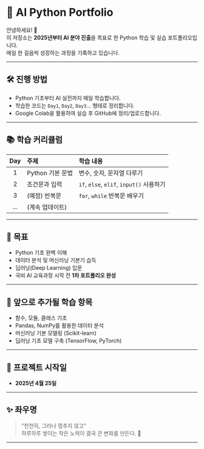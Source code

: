 # 🧠 AI Python Portfolio

안녕하세요! 👋  
이 저장소는 **2025년부터 AI 분야 진출**을 목표로 한 Python 학습 및 실습 포트폴리오입니다.  
매일 한 걸음씩 성장하는 과정을 기록하고 있습니다.

---

## 🛠️ 진행 방법
- Python 기초부터 AI 실전까지 매일 학습합니다.
- 학습한 코드는 `Day1`, `Day2`, `Day3`... 형태로 정리합니다.
- Google Colab을 활용하여 실습 후 GitHub에 정리/업로드합니다.

---

## 📚 학습 커리큘럼

| Day | 주제 | 학습 내용 |
|:---:|:----|:---------|
| 1 | Python 기본 문법 | 변수, 숫자, 문자열 다루기 |
| 2 | 조건문과 입력 | `if`, `else`, `elif`, `input()` 사용하기 |
| 3 | (예정) 반복문 | `for`, `while` 반복문 배우기 |
| ... | (계속 업데이트) | |

---

## 🎯 목표
- Python 기초 완벽 이해
- 데이터 분석 및 머신러닝 기본기 습득
- 딥러닝(Deep Learning) 입문
- 국비 AI 교육과정 시작 전 **1차 포트폴리오 완성**

---

## 🚀 앞으로 추가될 학습 항목
- 함수, 모듈, 클래스 기초
- Pandas, NumPy를 활용한 데이터 분석
- 머신러닝 기본 모델링 (Scikit-learn)
- 딥러닝 기초 모델 구축 (TensorFlow, PyTorch)

---

## 📅 프로젝트 시작일
- **2025년 4월 25일**

---

## ✨ 좌우명
> "천천히, 그러나 멈추지 않고"  
> 하루하루 쌓이는 작은 노력이 결국 큰 변화를 만든다. 🌱

---

